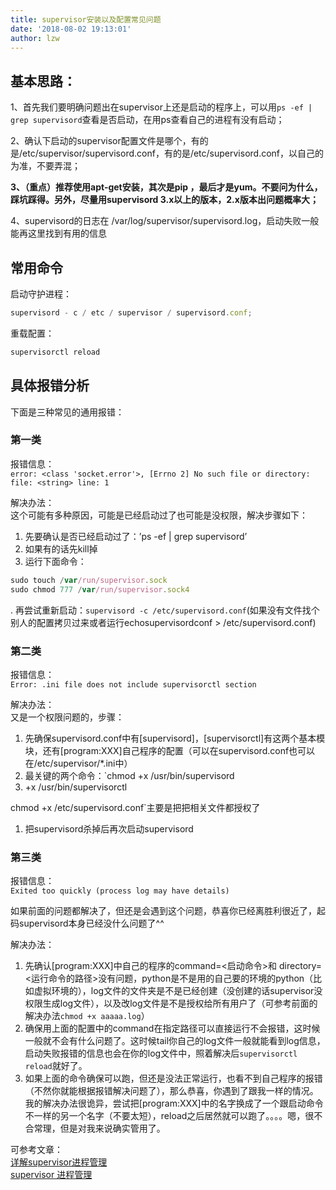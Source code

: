 ```yaml
---
title: supervisor安装以及配置常见问题
date: '2018-08-02 19:13:01'
author: lzw
---
```


## 基本思路：

1、首先我们要明确问题出在supervisor上还是启动的程序上，可以用`ps -ef | grep supervisord`查看是否启动，在用ps查看自己的进程有没有启动；

2、确认下启动的supervisor配置文件是哪个，有的是/etc/supervisor/supervisord.conf，有的是/etc/supervisord.conf，以自己的为准，不要弄混；

**3、（重点）推荐使用apt-get安装，其次是pip ，最后才是yum。不要问为什么，踩坑踩得。另外，尽量用supervisord 3.x以上的版本，2.x版本出问题概率大；**

4、supervisord的日志在 /var/log/supervisor/supervisord.log，启动失败一般能再这里找到有用的信息

## 常用命令

启动守护进程：

```js
supervisord - c / etc / supervisor / supervisord.conf;
```

重载配置：

```js
supervisorctl reload
```

## 具体报错分析

下面是三种常见的通用报错：

### 第一类

报错信息：  
`error: <class 'socket.error'>, [Errno 2] No such file or directory: file: <string> line: 1`

解决办法：  
这个可能有多种原因，可能是已经启动过了也可能是没权限，解决步骤如下：

1. 先要确认是否已经启动过了：’ps -ef | grep supervisord’
2. 如果有的话先kill掉
3. 运行下面命令：

```js
sudo touch /var/run/supervisor.sock
sudo chmod 777 /var/run/supervisor.sock4
```

. 再尝试重新启动：`supervisord -c /etc/supervisord.conf`(如果没有文件找个别人的配置拷贝过来或者运行echosupervisordconf > /etc/supervisord.conf)

### 第二类

报错信息：  
`Error: .ini file does not include supervisorctl section`

解决办法：  
又是一个权限问题的，步骤：

1. 先确保supervisord.conf中有\[supervisord\]，\[supervisorctl\]有这两个基本模块，还有\[program:XXX\]自己程序的配置（可以在supervisord.conf也可以在/etc/supervisor/\*.ini中）
2. 最关键的两个命令：\`chmod +x /usr/bin/supervisord
3. +x /usr/bin/supervisorctl

chmod +x /etc/supervisord.conf\`主要是把把相关文件都授权了

1. 把supervisord杀掉后再次启动supervisord

### 第三类

报错信息：  
`Exited too quickly (process log may have details)`

如果前面的问题都解决了，但还是会遇到这个问题，恭喜你已经离胜利很近了，起码supervisord本身已经没什么问题了^^

解决办法：

1. 先确认\[program:XXX\]中自己的程序的command=<启动命令>和 directory=<运行命令的路径>没有问题，python是不是用的自己要的环境的python（比如虚拟环境的），log文件的文件夹是不是已经创建（没创建的话supervisor没权限生成log文件），以及改log文件是不是授权给所有用户了（可参考前面的解决办法`chmod +x aaaaa.log`）
2. 确保用上面的配置中的command在指定路径可以直接运行不会报错，这时候一般就不会有什么问题了。这时候tail你自己的log文件一般就能看到log信息，启动失败报错的信息也会在你的log文件中，照着解决后`supervisorctl reload`就好了。
3. 如果上面的命令确保可以跑，但还是没法正常运行，也看不到自己程序的报错（不然你就能根据报错解决问题了），那么恭喜，你遇到了跟我一样的情况。我的解决办法很诡异，尝试把\[program:XXX\]中的名字换成了一个跟启动命令不一样的另一个名字（不要太短），reload之后居然就可以跑了。。。。嗯，很不合常理，但是对我来说确实管用了。

可参考文章：  
[详解supervisor进程管理](http://flowsnow.net/2017/09/25/%E8%AF%A6%E8%A7%A3supervisor%E8%BF%9B%E7%A8%8B%E7%AE%A1%E7%90%86/)  
[supervisor 进程管理](https://www.jianshu.com/p/805977544d7f)
